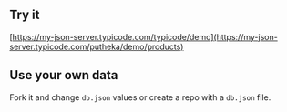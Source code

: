 ## Try it

[https://my-json-server.typicode.com/typicode/demo](https://my-json-server.typicode.com/putheka/demo/products)

## Use your own data

Fork it and change `db.json` values or create a repo with a `db.json` file.

